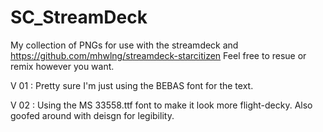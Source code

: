 # SC_StreamDeck

My collection of PNGs for use with the streamdeck and https://github.com/mhwlng/streamdeck-starcitizen
Feel free to resue or remix however you want.

V 01 :
Pretty sure I'm just using the BEBAS font for the text.

V 02 :
Using the MS 33558.ttf font to make it look more flight-decky.  Also goofed around with deisgn for legibility.
